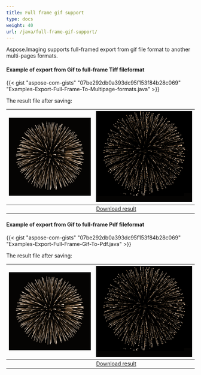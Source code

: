 ```yaml
---
title: Full frame gif support
type: docs
weight: 40
url: /java/full-frame-gif-support/
---
```


Aspose.Imaging supports full-framed export from gif file format to another multi-pages formats.
#### **Example of export from Gif to full-frame Tiff fileformat**
{{< gist "aspose-com-gists" "07be292db0a393dc95f153f84b28c069" "Examples-Export-Full-Frame-To-Multipage-formats.java" >}}


The result file after saving:

| ![todo:image_alt_text](full-frame-gif-support_1.gif) | ![](animation.gif.True.png)               |
| ---------------------------------------------------- | ----------------------------------------- |
|                                                      | [Download result](animation.gif.True.tif) |

#### **Example of export from Gif to full-frame Pdf fileformat**
{{< gist "aspose-com-gists" "07be292db0a393dc95f153f84b28c069" "Examples-Export-Full-Frame-Gif-To-Pdf.java" >}}

The result file after saving:

| ![todo:image_alt_text](full-frame-gif-support_1.gif) | ![](animation.gif.True.png)                 |
| ---------------------------------------------------- | ------------------------------------------- |
|                                                      | [Download result](transparent_orig.gif.pdf) |